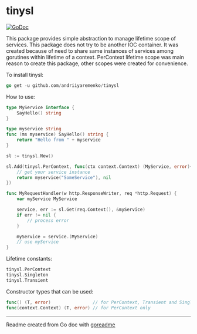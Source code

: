 # tinysl

[![GoDoc](https://img.shields.io/badge/pkg.go.dev-doc-blue)](http://pkg.go.dev/github.com/andriiyaremenko/tinysl)

This package provides simple abstraction to manage lifetime scope of services.
This package does not try to be another IOC container.
It was created because of need to share same instances of services among gorutines
within lifetime of a context.
PerContext lifetime scope was main reason to create this package,
other scopes were created for convenience.

To install tinysl:

```go
go get -u github.com/andriiyaremenko/tinysl
```

How to use:

```go
type MyService interface {
	SayHello() string
}

type myservice string
func (ms myservice) SayHello() string {
	return "Hello from " + myservice
}

sl := tinysl.New()

sl.Add(tinysl.PerContext, func(ctx context.Context) (MyService, error){
	// get your service instance
	return myservice("SomeService"), nil
})

func MyRequestHandler(w http.ResponseWriter, req *http.Request) {
	var myService MyService

	service, err := sl.Get(req.Context(), &myService)
	if err != nil {
		// process error
	}

	myService = service.(MyService)
	// use myService
}
```

Lifetime constants:

```go
tinysl.PerContext
tinysl.Singleton
tinysl.Transient
```

Constructor types that can be used:

```go
func() (T, error)                // for PerContext, Transient and Singleton
func(context.Context) (T, error) // for PerContext only
```

---
Readme created from Go doc with [goreadme](https://github.com/posener/goreadme)
